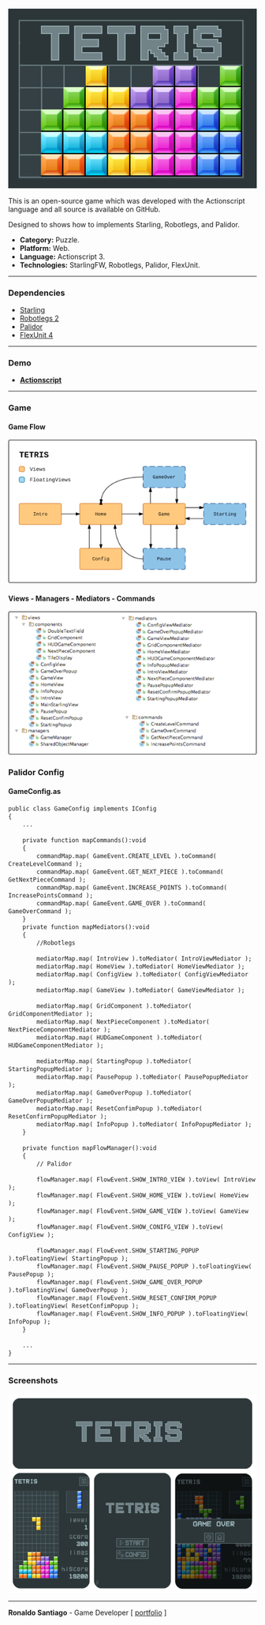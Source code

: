 ![cover](img_cover_tetris.png)

This is an open-source game which was developed with the Actionscript language and all source is available on GitHub.

Designed to shows how to implements Starling, Robotlegs, and Palidor.

+ **Category:** Puzzle.
+ **Platform:** Web.
+ **Language:** Actionscript 3.
+ **Technologies:** StarlingFW, Robotlegs, Palidor, FlexUnit.


* * *


### Dependencies

+ [Starling](https://github.com/Gamua/Starling-Framework)
+ [Robotlegs 2](https://github.com/robotlegs/robotlegs-framework)
+ [Palidor](https://github.com/RonaldoSetzer/robotlegs-extensions-Palidor)
+ [FlexUnit 4](https://flex.apache.org/download-flexunit.html)


* * *


### Demo
+ **[Actionscript](https://ronaldosetzer.github.io/portfolio/open_source/tetris/)**


* * *

### Game

#### Game Flow

![screenshot01](img_ss_tetris_01.png)


#### Views - Managers - Mediators - Commands

![screenshot02](img_ss_tetris_02.png)


### Palidor Config
#### GameConfig.as
```as3
public class GameConfig implements IConfig
{
    ...

    private function mapCommands():void
    {
        commandMap.map( GameEvent.CREATE_LEVEL ).toCommand( CreateLevelCommand );
        commandMap.map( GameEvent.GET_NEXT_PIECE ).toCommand( GetNextPieceCommand );
        commandMap.map( GameEvent.INCREASE_POINTS ).toCommand( IncreasePointsCommand );
        commandMap.map( GameEvent.GAME_OVER ).toCommand( GameOverCommand );
    }
    private function mapMediators():void
    {
        //Robotlegs
        
        mediatorMap.map( IntroView ).toMediator( IntroViewMediator );
        mediatorMap.map( HomeView ).toMediator( HomeViewMediator );
        mediatorMap.map( ConfigView ).toMediator( ConfigViewMediator );
        mediatorMap.map( GameView ).toMediator( GameViewMediator );
    
        mediatorMap.map( GridComponent ).toMediator( GridComponentMediator );
        mediatorMap.map( NextPieceComponent ).toMediator( NextPieceComponentMediator );
        mediatorMap.map( HUDGameComponent ).toMediator( HUDGameComponentMediator );
    
        mediatorMap.map( StartingPopup ).toMediator( StartingPopupMediator );
        mediatorMap.map( PausePopup ).toMediator( PausePopupMediator );
        mediatorMap.map( GameOverPopup ).toMediator( GameOverPopupMediator );
        mediatorMap.map( ResetConfimPopup ).toMediator( ResetConfirmPopupMediator );
        mediatorMap.map( InfoPopup ).toMediator( InfoPopupMediator );
    }
    
    private function mapFlowManager():void
    {
        // Palidor
        
        flowManager.map( FlowEvent.SHOW_INTRO_VIEW ).toView( IntroView );
        flowManager.map( FlowEvent.SHOW_HOME_VIEW ).toView( HomeView );
        flowManager.map( FlowEvent.SHOW_GAME_VIEW ).toView( GameView );
        flowManager.map( FlowEvent.SHOW_CONIFG_VIEW ).toView( ConfigView );
    
        flowManager.map( FlowEvent.SHOW_STARTING_POPUP ).toFloatingView( StartingPopup );
        flowManager.map( FlowEvent.SHOW_PAUSE_POPUP ).toFloatingView( PausePopup );
        flowManager.map( FlowEvent.SHOW_GAME_OVER_POPUP ).toFloatingView( GameOverPopup );
        flowManager.map( FlowEvent.SHOW_RESET_CONFIRM_POPUP ).toFloatingView( ResetConfimPopup );
        flowManager.map( FlowEvent.SHOW_INFO_POPUP ).toFloatingView( InfoPopup );
    }
    
    ...
}

``` 

* * *


### Screenshots
![screenshot01](img_game_tetris.png)
* * *

**Ronaldo Santiago**  - Game Developer [ [portfolio](https://ronaldosetzer.github.io/portfolio/) ]